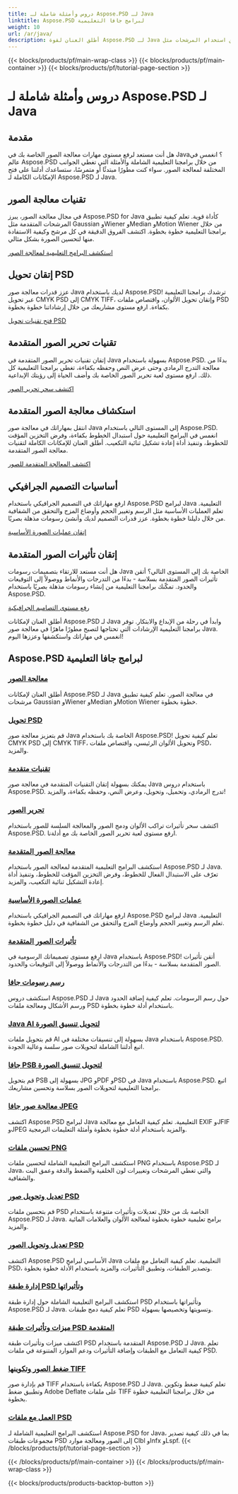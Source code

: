 ```yaml
---
title: دروس وأمثلة شاملة لـ Aspose.PSD لـ Java
linktitle: Aspose.PSD لبرامج جافا التعليمية
weight: 10
url: /ar/java/
description: أطلق العنان لقوة Aspose.PSD لـ Java في معالجة الصور! أتقن استخدام المرشحات مثل Gaussian وWiener وMedian وMotion Wiener مع برامج تعليمية خطوة بخطوة.
---
```


{{< blocks/products/pf/main-wrap-class >}}
{{< blocks/products/pf/main-container >}}
{{< blocks/products/pf/tutorial-page-section >}}

# دروس وأمثلة شاملة لـ Aspose.PSD لـ Java


## مقدمة

هل أنت مستعد لرفع مستوى مهارات معالجة الصور الخاصة بك في Java؟ انغمس في عالم Aspose.PSD من خلال برامجنا التعليمية الشاملة والأمثلة التي تغطي الجوانب المختلفة لمعالجة الصور. سواء كنت مطورًا مبتدئًا أو متمرسًا، ستساعدك أدلتنا على فتح الإمكانات الكاملة لـ Aspose.PSD لـ Java.

## تقنيات معالجة الصور

في مجال معالجة الصور، يبرز Aspose.PSD for Java كأداة قوية. تعلم كيفية تطبيق المرشحات المتقدمة مثل Gaussian وWiener وMedian وMotion Wiener من خلال برامجنا التعليمية خطوة بخطوة. اكتشف الفروق الدقيقة في كل مرشح وكيفية الاستفادة منها لتحسين الصورة بشكل مثالي.

[استكشف البرامج التعليمية لمعالجة الصور](./image-processing/)

## إتقان تحويل PSD

عزز قدرات معالجة صور Java لديك باستخدام Aspose.PSD! ترشدك برامجنا التعليمية عبر تحويل CMYK PSD إلى CMYK TIFF، وإتقان تحويل الألوان، واقتصاص ملفات PSD بكفاءة. ارفع مستوى مشاريعك من خلال إرشاداتنا خطوة بخطوة.

[فتح تقنيات تحويل PSD](./psd-conversion/)

## تقنيات تحرير الصور المتقدمة

إتقان تقنيات تحرير الصور المتقدمة في Java بسهولة باستخدام Aspose.PSD. بدءًا من معالجة التدرج الرمادي وحتى عرض النص وحفظه بكفاءة، تغطي برامجنا التعليمية كل ذلك. ارفع مستوى لعبة تحرير الصور الخاصة بك وأضف الحياة إلى رؤيتك الإبداعية.

[اكتشف سحر تحرير الصور](./image-editing/)

## استكشاف معالجة الصور المتقدمة

انتقل بمهاراتك في معالجة صور Java إلى المستوى التالي باستخدام Aspose.PSD. انغمس في البرامج التعليمية حول استبدال الخطوط بكفاءة، وفرض التخزين المؤقت للخطوط، وتنفيذ أداة إعادة تشكيل ثنائية التكعيب. أطلق العنان للإمكانات الكاملة لتقنيات معالجة الصور المتقدمة.

[اكتشف المعالجة المتقدمة للصور](./advanced-image-manipulation/)

## أساسيات التصميم الجرافيكي

ارفع مهاراتك في التصميم الجرافيكي باستخدام Aspose.PSD لبرامج Java التعليمية. تعلم العمليات الأساسية مثل الرسم وتغيير الحجم وأوضاع المزج والتحقق من الشفافية من خلال دليلنا خطوة بخطوة. عزز قدرات التصميم لديك وأنشئ رسومات مذهلة بصريًا.

[إتقان عمليات الصورة الأساسية](./basic-image-operations/)

## إتقان تأثيرات الصور المتقدمة

هل أنت مستعد للارتقاء بتصميمات رسومات Java الخاصة بك إلى المستوى التالي؟ أتقن تأثيرات الصور المتقدمة بسلاسة - بدءًا من التدرجات والأنماط ووصولاً إلى التوقيعات والحدود. تمكّنك برامجنا التعليمية من إنشاء رسومات مذهلة بصريًا باستخدام Aspose.PSD.

[رفع مستوى التصاميم الجرافيكية](./advanced-image-effects/)

أطلق العنان لإمكانات Aspose.PSD لـ Java وابدأ في رحلة من الإبداع والابتكار. توفر برامجنا التعليمية الإرشادات التي تحتاجها لتصبح مطورًا ماهرًا في معالجة صور Java. انغمس في مهاراتك واستكشفها وعززها اليوم!
## Aspose.PSD لبرامج جافا التعليمية
### [معالجة الصور](./image-processing/)
أطلق العنان لإمكانات Aspose.PSD لـ Java في معالجة الصور. تعلم كيفية تطبيق مرشحات Gaussian وWiener وMedian وMotion Wiener خطوة بخطوة.
### [تحويل PSD](./psd-conversion/)
قم بتعزيز معالجة صور Java الخاصة بك باستخدام Aspose.PSD! تعلم كيفية تحويل CMYK PSD إلى CMYK TIFF، وتحويل الألوان الرئيسي، واقتصاص ملفات PSD، والمزيد. 
### [تقنيات متقدمة](./advanced-techniques/)
يمكنك بسهولة إتقان التقنيات المتقدمة في معالجة صور Java باستخدام دروس Aspose.PSD. تدرج الرمادي، وتحميل، وتحويل، وعرض النص، وحفظه بكفاءة، والمزيد!
### [تحرير الصور](./image-editing/)
اكتشف سحر تأثيرات تراكب الألوان ودمج الصور والمعالجة السلسة للصور باستخدام Aspose.PSD. ارفع مستوى لعبة تحرير الصور الخاصة بك مع أدلةنا.
### [معالجة الصور المتقدمة](./advanced-image-manipulation/)
استكشف البرامج التعليمية المتقدمة لمعالجة الصور باستخدام Aspose.PSD لـ Java. تعرّف على الاستبدال الفعال للخطوط، وفرض التخزين المؤقت للخطوط، وتنفيذ أداة إعادة التشكيل ثنائية التكعيب، والمزيد.
### [عمليات الصورة الأساسية](./basic-image-operations/)
ارفع مهاراتك في التصميم الجرافيكي باستخدام Aspose.PSD لبرامج Java التعليمية. تعلم الرسم وتغيير الحجم وأوضاع المزج والتحقق من الشفافية في دليل خطوة بخطوة.
### [تأثيرات الصور المتقدمة](./advanced-image-effects/)
ارفع مستوى تصميماتك الرسومية في Java باستخدام Aspose.PSD! أتقن تأثيرات الصور المتقدمة بسلاسة - بدءًا من التدرجات والأنماط ووصولاً إلى التوقيعات والحدود.
### [رسم رسومات جافا](./java-graphics-drawing/)
استكشف دروس Aspose.PSD لـ Java حول رسم الرسومات. تعلم كيفية إضافة الحدود ورسم الأشكال ومعالجة ملفات PSD باستخدام أدلة خطوة بخطوة.
### [Java AI لتحويل تنسيق الصورة](./java-ai-to-image-format-conversion/)
قم بتحويل ملفات AI بسهولة إلى تنسيقات مختلفة في Java باستخدام Aspose.PSD. اتبع أدلتنا الشاملة لتحويلات صور سلسة وعالية الجودة.
### [جافا PSB لتحويل تنسيق الصورة](./java-psb-to-image-format-conversion/)
قم بتحويل PSB بسهولة إلى JPG وPDF وPSD في Java باستخدام Aspose.PSD. اتبع برامجنا التعليمية لتحويلات الصور بسلاسة وتحسين مشاريعك.
### [معالجة صور جافا JPEG](./java-jpeg-image-processing/)
اكتشف Aspose.PSD لبرامج Java التعليمية. تعلم كيفية التعامل مع معالجة EXIF وJFIF وJPEG والمزيد باستخدام أدلة خطوة بخطوة وأمثلة التعليمات البرمجية.
### [تحسين ملفات PNG](./optimizing-png-files/)
استكشف البرامج التعليمية الشاملة لتحسين ملفات PNG باستخدام Aspose.PSD لـ Java، والتي تغطي المرشحات وتغييرات لون الخلفية والضغط والدقة وعمق البت والشفافية.
### [تعديل وتحويل صور PSD](./modifying-converting-psd-images/)
قم بتحسين ملفات PSD الخاصة بك من خلال تعديلات وتأثيرات متنوعة باستخدام Aspose.PSD لـ Java. برامج تعليمية خطوة بخطوة لمعالجة الألوان والعلامات المائية والمزيد.
### [تعديل وتحويل الصور PSD](./psd-image-modification-conversion/)
اكتشف Aspose.PSD الأساسي لبرامج Java التعليمية. تعلم كيفية التعامل مع ملفات PSD، وتصدير الطبقات، وتطبيق التأثيرات، والمزيد باستخدام الأدلة خطوة بخطوة.
### [إدارة طبقة PSD وتأثيراتها](./psd-layer-management-effects/)
استكشف البرامج التعليمية الشاملة حول إدارة طبقة PSD وتأثيراتها باستخدام Aspose.PSD لـ Java. تعلم كيفية دمج طبقات PSD وتسويتها وتخصيصها بسهولة.
### [ميزات وتأثيرات طبقة PSD المتقدمة](./advanced-psd-layer-features-effects/)
اكتشف ميزات وتأثيرات طبقة PSD المتقدمة باستخدام Aspose.PSD لـ Java. تعلم كيفية التعامل مع الطبقات وإضافة التأثيرات ودعم الموارد المتنوعة في ملفات PSD.
### [ضغط الصور وتكوينها TIFF](./tiff-image-compression-configuration/)
قم بإدارة صور TIFF بكفاءة باستخدام Aspose.PSD لـ Java. تعلم كيفية ضغط وتكوين وتطبيق ضغط Adobe Deflate على ملفات TIFF من خلال برامجنا التعليمية خطوة بخطوة.
### [العمل مع ملفات PSD](./working-with-psd-files/)
استكشف البرامج التعليمية الشاملة لـ Aspose.PSD for Java، بما في ذلك كيفية تصدير مجموعات طبقات PSD إلى الصور ومعالجة موارد Clbl وInfx وLspf.
{{< /blocks/products/pf/tutorial-page-section >}}

{{< /blocks/products/pf/main-container >}}
{{< /blocks/products/pf/main-wrap-class >}}

{{< blocks/products/products-backtop-button >}}
